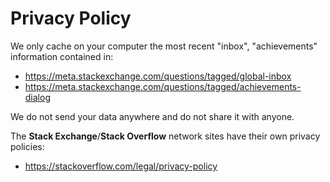# Privacy Policy

We only cache on your computer the most recent "inbox", "achievements" information contained in:

- https://meta.stackexchange.com/questions/tagged/global-inbox
- https://meta.stackexchange.com/questions/tagged/achievements-dialog

We do not send your data anywhere and do not share it with anyone.

The **Stack Exchange**/**Stack Overflow** network sites have their own privacy policies:

- https://stackoverflow.com/legal/privacy-policy
